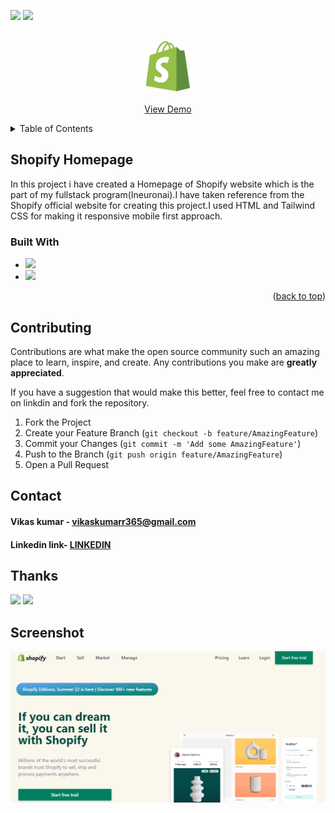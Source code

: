 <a name="readme-top"></a>
<!-- PROJECT SHIELDS -->
![](https://img.shields.io/badge/PROJECT-SHOPIFY%20HOMEPAGE-blue)
![](https://img.shields.io/badge/TIME-2%20DAYS-lightgrey)



<!-- PROJECT LOGO -->
<br />
<div align="center">
  <a href="https://github.com/othneildrew/Best-README-Template">
    <img src="./Assets\shopify-bag.png" alt="Logo" width="80" height="80">
    <br />
    <br />
    <a href="https://shopify-project.netlify.app/">View Demo</a>
  </p>
</div>



<!-- TABLE OF CONTENTS -->
<details>
  <summary>Table of Contents</summary>
  <ol>
    <li>
      <a href="#about-the-project">About The Project</a>
      <ul>
        <li><a href="#built-with">Built With</a></li>
        <li><a href="#built-with">contributing</a></li>
        <li><a href="#built-with">contact</a></li>
      </ul>
    </li>
  </ol>
</details>



<!-- ABOUT THE PROJECT -->
## Shopify Homepage

In this project i have created a Homepage of Shopify website which is the part of my fullstack program(Ineuronai).I have taken reference from the Shopify official  website for creating this project.I used HTML and Tailwind CSS for making it responsive mobile first approach.


### Built With

* ![](https://img.shields.io/badge/TECH-HTML-brightgreen)
* ![](https://img.shields.io/badge/TECH-TAILWIND%20CSS-yellowgreen)

<p align="right">(<a href="#readme-top">back to top</a>)</p>




<!-- CONTRIBUTING -->
## Contributing

Contributions are what make the open source community such an amazing place to learn, inspire, and create. Any contributions you make are **greatly appreciated**.

If you have a suggestion that would make this better, feel free to contact me on linkdin and fork the repository.

1. Fork the Project
2. Create your Feature Branch (`git checkout -b feature/AmazingFeature`)
3. Commit your Changes (`git commit -m 'Add some AmazingFeature'`)
4. Push to the Branch (`git push origin feature/AmazingFeature`)
5. Open a Pull Request



<!-- CONTACT -->
## Contact

#### Vikas kumar - vikaskumarr365@gmail.com
#### Linkedin link- [LINKEDIN](https://www.linkedin.com/in/vikas-kumar-1b5719219/)

## Thanks
![](https://img.shields.io/badge/-Hitesh%20choudhary-yellow)
![](https://img.shields.io/badge/-Ineuronai-orange)
## Screenshot
![](./screenshot/shopify%20clone.PNG) 








